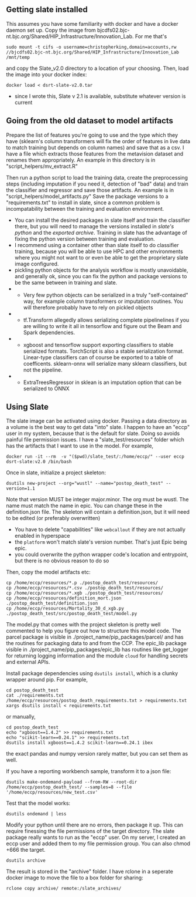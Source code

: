 ## Getting slate installed
This assumes you have some familiarity with docker and have a docker daemon set up. Copy the image from bjcdfs02.bjc-nt.bjc.org/Shared/HIP_Infrastructure/Innovation_Lab. For me that's
```
sudo mount -t cifs -o username=christopherking,domain=accounts,rw //bjcdfs02.bjc-nt.bjc.org/Shared/HIP_Infrastructure/Innovation_Lab /mnt/temp
```
and copy the Slate_v2.0 directory to a location of your choosing. Then, load the image into your docker index:
```
docker load < dsrt-slate-v2.0.tar
```
- since I wrote this, Slate v 2.1 is available, substitute whatever version is current

## Going from the old dataset to model artifacts
Prepare the list of features you're going to use and the type which they have (sklearn's column transformers will fix the order of features in live data to match training but depends on column names) and save that as a csv. I have a file which extracts those features from the metavision dataset and renames them appropriately. An example in this directory is in "script_helpers/mv_extract.R"

Then run a python script to load the training data, create the preprocessing steps (including imputation if you need it, detection of "bad" data) and train the classifier and regressor and save those artifacts. An example is in "script_helpers/model_artifacts.py" Save the package versions to a "requirements.txt" to install in slate, since a common problem is incompatability between the training and evaluation environment.

- You can install the desired packages in slate itself and train the classifier there, but you will need to manage the versions installed in *slate's python* and the *exported archive*. Training in slate has the advantage of fixing the python version between training and evaluation.
- I recommend using a container other than slate itself to do classifier training, because you will be able to use HPC and other environments where you might not want to or even be able to get the proprietary slate image configured.
- pickling python objects for the analysis workflow is mostly unavoidable, and generally ok, since you can fix the python and package versions to be the same between in training and slate.
- - Very few python objects can be serialized in a truly "self-contained" way, for example column transformers or imputation routines. You will therefore probably have to rely on pickled objects
- - tf.Transform allegedly allows serializing complete pipelinelines if you are willing to write it all in tensorflow and figure out the Beam and Spark dependencies. 
- - xgboost and tensorflow support exporting classifiers to stable serialized formats. TorchScript is also a stable serialization format. Linear-type classifiers can of course be exported to a table of coefficents. sklearn-onnx will serialize many sklearn classifiers, but not the pipeline.
- -  ExtraTreesRegressor in sklean is an imputation option that can be serialized to ONNX



## Using Slate
The slate image can be activated using docker. Passing a data directory as a volume is the best way to get data "into" slate. I happen to have an "eccp" user in my system, because that is the default for slate. Doing so avoids painful file permission issues. I have a "slate_test/resources" folder which has the artifacts that I want to use in the model. For example,

```
docker run -it --rm  -v "($pwd)/slate_test/:/home/eccp/" --user eccp dsrt-slate:v2.0 /bin/bash
```

Once in slate, initialize a project skeleton:

```
dsutils new-project --org="wustl" --name="postop_death_test" --version=1.1 
```
Note that version MUST be integer major.minor. The org must be wustl. The name must match the name in epic. You can change these in the definition.json file. The skeleton will contain a definition.json, but it will need to be edited (or preferably overwritten)

- You have to delete "capabilities" like `webcallout` if they are not actually enabled in hyperspace
- the `platform` won't match slate's version number. That's just Epic being epic.
- you could overwrite the python wrapper code's location and entrypoint, but there is no obvious reason to do so




Then, copy the model artifacts etc:

```
cp /home/eccp/resources/*.p ./postop_death_test/resources/
cp /home/eccp/resources/*.csv ./postop_death_test/resources/
cp /home/eccp/resources/*.xgb ./postop_death_test/resources/
cp /home/eccp/resources/definition_mort.json  ./postop_death_test/definition.json
cp /home/eccp/resources/Mortality_30_d_xgb.py ./postop_death_test/src/postop_death_test/model.py
```

The model.py that comes with the project skeleton is pretty well commented to help you figure out how to structure this model code. The parcel package is visible in ./project_name/pip_packages/parcel/ and has the routines for packaging data to and from the CCP. The epic_lib package visible in ./project_name/pip_packages/epic_lib has routines like get_logger for returning logging information and the module `cloud` for handling secrets and external APIs. 


Install package dependencies using `dsutils install`, which is a clunky wrapper around pip. For example,
```
cd postop_death_test
cat ./requirements.txt /home/eccp/resources/postop_death_requirements.txt > requirements.txt
xargs dsutils install < requirements.txt
```
or manually,
```
cd postop_death_test
echo "xgboost==1.4.2" >> requirements.txt
echo "scikit-learn==0.24.1" >> requirements.txt
dsutils install xgboost==1.4.2 scikit-learn==0.24.1 ibex
```
the exact pandas and numpy version rarely matter, but you can set them as well.


If you have a reporting workbench sample, transform it to a json file:
```
dsutils make-ondemand-payload --from-RW --root-dir /home/eccp/postop_death_test/ --samples=8 --file '/home/eccp/resources/new_test.csv'
```

Test that the model works:
```
dsutils ondemand | less
```

Modify your python until there are no errors, then package it up. This can require finessing the file permissions of the target directory. The slate package really wants to run as the "eccp" user. On my server, I created an eccp user and added them to my file permission group. You can also chmod +666 the target.
```
dsutils archive
```

The result is stored in the "archive" folder. I have rclone in a seperate docker image to move the file to a box folder for sharing:
```
rclone copy archive/ remote:/slate_archives/
```

